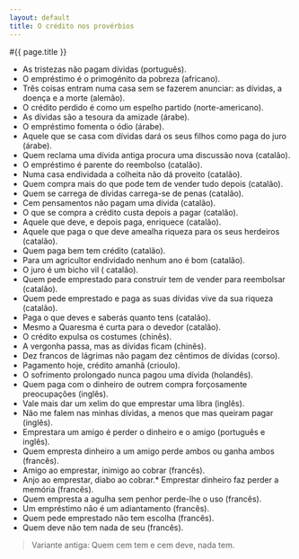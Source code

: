 ```yaml
---
layout: default
title: O crédito nos provérbios
---
```


#{{ page.title }}

* As tristezas não pagam dívidas (português).
* O empréstimo é o primogénito da pobreza (africano).
* Três coisas entram numa casa sem se fazerem anunciar: as dívidas, a doença e a morte (alemão).
* O crédito perdido é como um espelho partido (norte-americano).
* As dívidas são a tesoura da amizade (árabe).
* O empréstimo fomenta o ódio (árabe).
* Aquele que se casa com dívidas dará os seus filhos como paga do juro (árabe).
* Quem reclama uma dívida antiga procura uma discussão nova (catalão).
* O empréstimo é parente do reembolso (catalão).
* Numa casa endividada a colheita não dá proveito (catalão).
* Quem compra mais do que pode tem de vender tudo depois (catalão).
* Quem se carrega de dívidas carrega-se de penas (catalão).
* Cem pensamentos não pagam uma dívida (catalão).
* O que se compra a crédito custa depois a pagar (catalão).
* Aquele que deve, e depois paga, enriquece (catalão).
* Aquele que paga o que deve amealha riqueza para os seus herdeiros (catalão).
* Quem paga bem tem crédito (catalão).
* Para um agricultor endividado nenhum ano é bom (catalão).
* O juro é um bicho vil ( catalão).
* Quem pede emprestado para construir tem de vender para reembolsar (catalão).
* Quem pede emprestado e paga as suas dívidas vive da sua riqueza (catalão).
* Paga o que deves e saberás quanto tens (catalão).
* Mesmo a Quaresma é curta para o devedor (catalão).
* O crédito expulsa os costumes (chinês).
* A vergonha passa, mas as dívidas ficam (chinês).
* Dez francos de lágrimas não pagam dez cêntimos de dívidas (corso).
* Pagamento hoje, crédito amanhã (crioulo).
* O sofrimento prolongado nunca pagou uma dívida (holandês).
* Quem paga com o dinheiro de outrem compra forçosamente preocupações (inglês).
* Vale mais dar um xelim do que emprestar uma libra (inglês).
* Não me falem nas minhas dívidas, a menos que mas queiram pagar (inglês).
* Emprestara um amigo é perder o dinheiro e o amigo (português e inglês).
* Quem empresta dinheiro a um amigo perde ambos ou ganha ambos (francês).
* Amigo ao emprestar, inimigo ao cobrar (francês).
* Anjo ao emprestar, diabo ao cobrar.* Emprestar dinheiro faz perder a memória (francês).
* Quem empresta a agulha sem penhor perde-lhe o uso (francês).
* Um empréstimo não é um adiantamento (francês).
* Quem pede emprestado não tem escolha (francês).
* Quem deve não tem nada de seu (francês).

> Variante antiga: Quem cem tem e cem deve, nada tem.